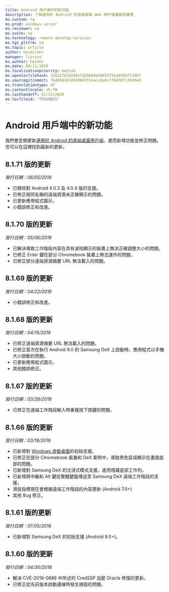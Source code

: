 ```yaml
---
title: Android 用戶端中的新功能
description: 了解適用於 Android 的遠端桌面 Web 用戶端最新的變更
ms.custom: na
ms.prod: windows-server
ms.reviewer: na
ms.suite: na
ms.technology: remote-desktop-services
ms.tgt_pltfrm: na
ms.topic: article
author: heidilohr
manager: lizross
ms.author: helohr
ms.date: 09/11/2019
ms.localizationpriority: medium
ms.openlocfilehash: 32823762d18617d29689ad9455791ab55bff2dbf
ms.sourcegitcommit: 76469d1b7465800315eaca3e0c7f0438fc3939ed
ms.translationtype: HT
ms.contentlocale: zh-TW
ms.lasthandoff: 01/13/2020
ms.locfileid: "75919831"
---
```

# <a name="whats-new-in-the-android-client"></a>Android 用戶端中的新功能

我們會定期更新[適用於 Android 的遠端桌面用戶端](remote-desktop-android.md)，進而新增功能並修正問題。 您可以在這裡找到最新的更新。

## <a name="updates-for-version-8171"></a>8\.1.71 版的更新

*發行日期：06/05/2019*

- 已移除對 Android 4.0.3 及 4.0.4 版的支援。
- 已修正相同名稱的遠端資源未正確顯示的問題。
- 已更新應用程式圖示。
- 小錯誤修正和改進。

## <a name="updates-for-version-8170"></a>8\.1.70 版的更新

*發行日期：05/06/2019*

- 已解決導致工作階段內容在具有波陷顯示的裝置上無法正確調整大小的問題。
- 已修正 Enter 鍵在部分 Chromebook 裝置上無法運作的問題。
- 已修正部分遠端資源摘要 URL 無法載入的問題。

## <a name="updates-for-version-8169"></a>8\.1.69 版的更新

*發行日期：04/22/2019*

- 小錯誤修正和改進。

## <a name="updates-for-version-8168"></a>8\.1.68 版的更新

*發行日期：04/15/2019*

- 已修正遠端資源摘要 URL 無法載入的問題。
- 已修正首次在執行 Android 9.0 的 Samsung DeX 上啟動時，應用程式以手機大小啟動的問題。
- 已更新應用程式圖示。
- 其他錯誤修正。

## <a name="updates-for-version-8167"></a>8\.1.67 版的更新

*發行日期：03/28/2019*

- 已修正在遠端工作階段輸入時重複按下按鍵的問題。

## <a name="updates-for-version-8166"></a>8\.1.66 版的更新

*發行日期：03/19/2019*

- 已新增對 [Windows 虛擬桌面](https://aka.ms/wvd)的初始支援。
- 已修正在部分 Chromebook 裝置和 DeX 案例中，導致黑色區域顯示在畫面底部的問題。
- 已新增對 Samsung DeX 的沈浸式模式支援，進而隱藏底部工作列。
- 已新增將中繼和 Alt 鍵從實體鍵盤傳送至 Samsung DeX 遠端工作階段的支援。
- 滑鼠指標現在會根據遠端工作階段的內容更新 (Android 7.0+)
- 其他 Bug 修正。

## <a name="updates-for-version-8161"></a>8\.1.61 版的更新

*發行日期：07/05/2018*

- 已新增對 Samsung DeX 的初始支援 (Android 8.0+)。

## <a name="updates-for-version-8160"></a>8\.1.60 版的更新

*發行日期：04/30/2018*

- 解決 CVE-2018-0886 中所述的 CredSSP 加密 Oracle 修復的更新。
- 已修正從先前版本啟動連線時發生損毀的問題。
